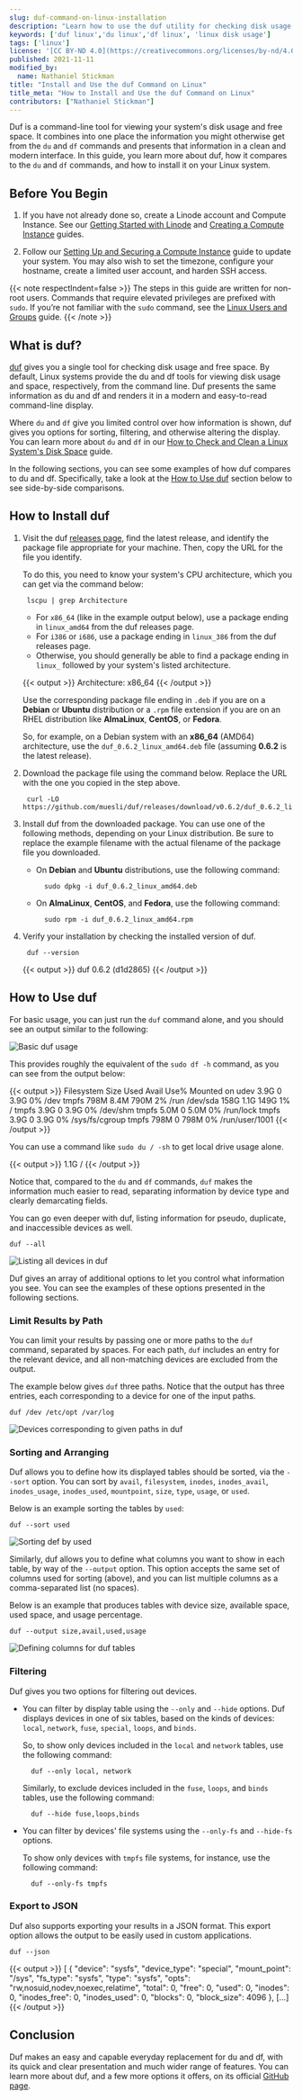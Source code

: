 ```yaml
---
slug: duf-command-on-linux-installation
description: "Learn how to use the duf utility for checking disk usage and free space on your Linux system. With duf, you get a modern and more user-friendly alternative to both du and df."
keywords: ['duf linux','du linux','df linux', 'linux disk usage']
tags: ['linux']
license: '[CC BY-ND 4.0](https://creativecommons.org/licenses/by-nd/4.0)'
published: 2021-11-11
modified_by:
  name: Nathaniel Stickman
title: "Install and Use the duf Command on Linux"
title_meta: "How to Install and Use the duf Command on Linux"
contributors: ["Nathaniel Stickman"]
---
```


Duf is a command-line tool for viewing your system's disk usage and free space. It combines into one place the information you might otherwise get from the `du` and `df` commands and presents that information in a clean and modern interface. In this guide, you learn more about duf, how it compares to the `du` and `df` commands, and how to install it on your Linux system.

## Before You Begin

1.  If you have not already done so, create a Linode account and Compute Instance. See our [Getting Started with Linode](/docs/products/platform/get-started/) and [Creating a Compute Instance](/docs/products/compute/compute-instances/guides/create/) guides.

1.  Follow our [Setting Up and Securing a Compute Instance](/docs/products/compute/compute-instances/guides/set-up-and-secure/) guide to update your system. You may also wish to set the timezone, configure your hostname, create a limited user account, and harden SSH access.

{{< note respectIndent=false >}}
The steps in this guide are written for non-root users. Commands that require elevated privileges are prefixed with `sudo`. If you’re not familiar with the `sudo` command, see the [Linux Users and Groups](/docs/guides/linux-users-and-groups/) guide.
{{< /note >}}

## What is duf?

[duf](https://github.com/muesli/duf) gives you a single tool for checking disk usage and free space. By default, Linux systems provide the du and df tools for viewing disk usage and space, respectively, from the command line. Duf presents the same information as du and df and renders it in a modern and easy-to-read command-line display.

Where `du` and `df` give you limited control over how information is shown, duf gives you options for sorting, filtering, and otherwise altering the display. You can learn more about `du` and `df` in our [How to Check and Clean a Linux System's Disk Space](/docs/guides/check-and-clean-linux-disk-space/) guide.

In the following sections, you can see some examples of how duf compares to du and df. Specifically, take a look at the [How to Use duf](/docs/guides/duf-command-on-linux-installation/#how-to-use-duf) section below to see side-by-side comparisons.

## How to Install duf

1. Visit the duf [releases page](https://github.com/muesli/duf/releases), find the latest release, and identify the package file appropriate for your machine. Then, copy the URL for the file you identify.

    To do this, you need to know your system's CPU architecture, which you can get via the command below:

        lscpu | grep Architecture

    - For `x86_64` (like in the example output below), use a package ending in `linux_amd64` from the duf releases page.
    - For `i386` or `i686`, use a package ending in `linux_386` from the duf releases page.
    - Otherwise, you should generally be able to find a package ending in `linux_` followed by your system's listed architecture.

    {{< output >}}
Architecture:        x86_64
    {{< /output >}}

    Use the corresponding package file ending in `.deb` if you are on a **Debian** or **Ubuntu** distribution or a `.rpm` file extension if you are on an RHEL distribution like **AlmaLinux**, **CentOS**, or **Fedora**.

    So, for example, on a Debian system with an **x86_64** (AMD64) architecture, use the `duf_0.6.2_linux_amd64.deb` file (assuming **0.6.2** is the latest release).

1. Download the package file using the command below. Replace the URL with the one you copied in the step above.

        curl -LO https://github.com/muesli/duf/releases/download/v0.6.2/duf_0.6.2_linux_amd64.deb

1. Install duf from the downloaded package. You can use one of the following methods, depending on your Linux distribution. Be sure to replace the example filename with the actual filename of the package file you downloaded.

    - On **Debian** and **Ubuntu** distributions, use the following command:

            sudo dpkg -i duf_0.6.2_linux_amd64.deb

    - On **AlmaLinux**, **CentOS**, and **Fedora**, use the following command:

            sudo rpm -i duf_0.6.2_linux_amd64.rpm

1. Verify your installation by checking the installed version of duf.

        duf --version

    {{< output >}}
duf 0.6.2 (d1d2865)
    {{< /output >}}

## How to Use duf

For basic usage, you can just run the `duf` command alone, and you should see an output similar to the following:

![Basic duf usage](duf-basic.png)

This provides roughly the equivalent of the `sudo df -h` command, as you can see from the output below:

{{< output >}}
Filesystem      Size  Used Avail Use% Mounted on
udev            3.9G     0  3.9G   0% /dev
tmpfs           798M  8.4M  790M   2% /run
/dev/sda        158G  1.1G  149G   1% /
tmpfs           3.9G     0  3.9G   0% /dev/shm
tmpfs           5.0M     0  5.0M   0% /run/lock
tmpfs           3.9G     0  3.9G   0% /sys/fs/cgroup
tmpfs           798M     0  798M   0% /run/user/1001
{{< /output >}}

You can use a command like `sudo du / -sh` to get local drive usage alone.

{{< output >}}
1.1G	/
{{< /output >}}

Notice that, compared to the `du` and `df` commands, `duf` makes the information much easier to read, separating information by device type and clearly demarcating fields.

You can go even deeper with duf, listing information for pseudo, duplicate, and inaccessible devices as well.

    duf --all

![Listing all devices in duf](duf-all-devices.png)

Duf gives an array of additional options to let you control what information you see. You can see the examples of these options presented in the following sections.

### Limit Results by Path

You can limit your results by passing one or more paths to the `duf` command, separated by spaces. For each path, `duf` includes an entry for the relevant device, and all non-matching devices are excluded from the output.

The example below gives `duf` three paths. Notice that the output has three entries, each corresponding to a device for one of the input paths.

    duf /dev /etc/opt /var/log

![Devices corresponding to given paths in duf](duf-paths.png)

### Sorting and Arranging

Duf allows you to define how its displayed tables should be sorted, via the `--sort` option. You can sort by `avail`, `filesystem`, `inodes`, `inodes_avail`, `inodes_usage`, `inodes_used`, `mountpoint`, `size`, `type`, `usage`, or `used`.

Below is an example sorting the tables by `used`:

    duf --sort used

![Sorting def by used](duf-sort-used.png)

Similarly, duf allows you to define what columns you want to show in each table, by way of the `--output` option. This option accepts the same set of columns used for sorting (above), and you can list multiple columns as a comma-separated list (no spaces).

Below is an example that produces tables with device size, available space, used space, and usage percentage.

    duf --output size,avail,used,usage

![Defining columns for duf tables](duf-columns-size.png)

### Filtering

Duf gives you two options for filtering out devices.

- You can filter by display table using the `--only` and `--hide` options. Duf displays devices in one of six tables, based on the kinds of devices: `local`, `network`, `fuse`, `special`, `loops`, and `binds`.

    So, to show only devices included in the `local` and `network` tables, use the following command:

        duf --only local, network

    Similarly, to exclude devices included in the `fuse`, `loops`, and `binds` tables, use the following command:

        duf --hide fuse,loops,binds

- You can filter by devices' file systems using the `--only-fs` and `--hide-fs` options.

    To show only devices with `tmpfs` file systems, for instance, use the following command:

        duf --only-fs tmpfs

### Export to JSON

Duf also supports exporting your results in a JSON format. This export option allows the output to be easily used in custom applications.

    duf --json

{{< output >}}
[
 {
  "device": "sysfs",
  "device_type": "special",
  "mount_point": "/sys",
  "fs_type": "sysfs",
  "type": "sysfs",
  "opts": "rw,nosuid,nodev,noexec,relatime",
  "total": 0,
  "free": 0,
  "used": 0,
  "inodes": 0,
  "inodes_free": 0,
  "inodes_used": 0,
  "blocks": 0,
  "block_size": 4096
 },
 [...]
 {{< /output >}}

## Conclusion

Duf makes an easy and capable everyday replacement for du and df, with its quick and clear presentation and much wider range of features. You can learn more about duf, and a few more options it offers, on its official [GitHub page](https://github.com/muesli/duf).
